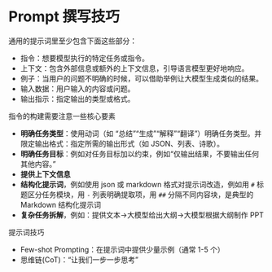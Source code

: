 # Prompt 撰写技巧

通用的提示词里至少包含下面这些部分：

- 指令：想要模型执行的特定任务或指令。
- 上下文：包含外部信息或额外的上下文信息，引导语言模型更好地响应。
- 例子：当用户的问题不明确的时候，可以借助举例让大模型生成类似的结果。
- 输入数据：用户输入的内容或问题。
- 输出指示：指定输出的类型或格式。

指令的构建需要注意一些核心要素

- **明确任务类型**：使用动词（如 “总结”“生成”“解释”“翻译”）明确任务类型。并限定输出格式：指定所需的输出形式（如 JSON、列表、诗歌）。 
- **明确任务目标**：例如对任务目标加以约束，例如“仅输出结果，不要输出任何其他内容。”
- **提供上下文信息**
- **结构化提示词**，例如使用 json 或 markdown 格式对提示词改造，例如用 `#` 标题区分任务模块，用 `-` 列表明确提取项，用 `##` 分隔不同内容块，是典型的 Markdown 结构化提示词
- **复杂任务拆解**，例如：提供文本->大模型给出大纲->大模型根据大纲制作 PPT

提示词技巧

- Few-shot Prompting：在提示词中提供少量示例（通常 1-5 个）
- 思维链(CoT)：“让我们一步一步思考”

